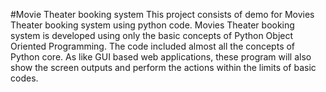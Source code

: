#Movie Theater booking system
This project consists of demo for Movies Theater booking system using python code. Movies Theater booking system is developed using only the basic concepts of Python Object Oriented Programming. The code included almost all the concepts of Python core. As like GUI based web applications, these program will also show the screen outputs and perform the actions within the limits of  basic codes.
